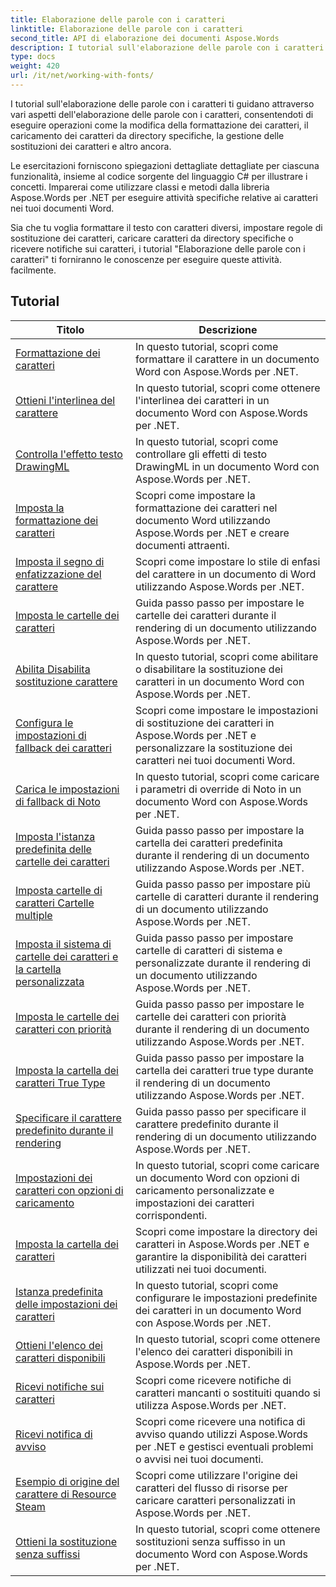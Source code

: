 ```yaml
---
title: Elaborazione delle parole con i caratteri
linktitle: Elaborazione delle parole con i caratteri
second_title: API di elaborazione dei documenti Aspose.Words
description: I tutorial sull'elaborazione delle parole con i caratteri ti insegnano come lavorare con i caratteri in Word con Aspose.Words per .NET. Formattazione, sostituzioni, notifiche e altro ancora.
type: docs
weight: 420
url: /it/net/working-with-fonts/
---
```


I tutorial sull'elaborazione delle parole con i caratteri ti guidano attraverso vari aspetti dell'elaborazione delle parole con i caratteri, consentendoti di eseguire operazioni come la modifica della formattazione dei caratteri, il caricamento dei caratteri da directory specifiche, la gestione delle sostituzioni dei caratteri e altro ancora.

Le esercitazioni forniscono spiegazioni dettagliate dettagliate per ciascuna funzionalità, insieme al codice sorgente del linguaggio C# per illustrare i concetti. Imparerai come utilizzare classi e metodi dalla libreria Aspose.Words per .NET per eseguire attività specifiche relative ai caratteri nei tuoi documenti Word.

Sia che tu voglia formattare il testo con caratteri diversi, impostare regole di sostituzione dei caratteri, caricare caratteri da directory specifiche o ricevere notifiche sui caratteri, i tutorial "Elaborazione delle parole con i caratteri" ti forniranno le conoscenze per eseguire queste attività. facilmente.

 ## Tutorial
| Titolo | Descrizione |
| --- | --- |
| [Formattazione dei caratteri](./font-formatting/) | In questo tutorial, scopri come formattare il carattere in un documento Word con Aspose.Words per .NET. |
| [Ottieni l'interlinea del carattere](./get-font-line-spacing/) | In questo tutorial, scopri come ottenere l'interlinea dei caratteri in un documento Word con Aspose.Words per .NET. |
| [Controlla l'effetto testo DrawingML](./check-drawingml-text-effect/) | In questo tutorial, scopri come controllare gli effetti di testo DrawingML in un documento Word con Aspose.Words per .NET. |
| [Imposta la formattazione dei caratteri](./set-font-formatting/) | Scopri come impostare la formattazione dei caratteri nel documento Word utilizzando Aspose.Words per .NET e creare documenti attraenti. |
| [Imposta il segno di enfatizzazione del carattere](./set-font-emphasis-mark/) | Scopri come impostare lo stile di enfasi del carattere in un documento di Word utilizzando Aspose.Words per .NET. |
| [Imposta le cartelle dei caratteri](./set-fonts-folders/) | Guida passo passo per impostare le cartelle dei caratteri durante il rendering di un documento utilizzando Aspose.Words per .NET. |
| [Abilita Disabilita sostituzione carattere](./enable-disable-font-substitution/) | In questo tutorial, scopri come abilitare o disabilitare la sostituzione dei caratteri in un documento Word con Aspose.Words per .NET. |
| [Configura le impostazioni di fallback dei caratteri](./set-font-fallback-settings/) | Scopri come impostare le impostazioni di sostituzione dei caratteri in Aspose.Words per .NET e personalizzare la sostituzione dei caratteri nei tuoi documenti Word. |
| [Carica le impostazioni di fallback di Noto](./load-noto-fallback-settings/) | In questo tutorial, scopri come caricare i parametri di override di Noto in un documento Word con Aspose.Words per .NET. |
| [Imposta l'istanza predefinita delle cartelle dei caratteri](./set-fonts-folders-default-instance/) | Guida passo passo per impostare la cartella dei caratteri predefinita durante il rendering di un documento utilizzando Aspose.Words per .NET. |
| [Imposta cartelle di caratteri Cartelle multiple](./set-fonts-folders-multiple-folders/) | Guida passo passo per impostare più cartelle di caratteri durante il rendering di un documento utilizzando Aspose.Words per .NET. |
| [Imposta il sistema di cartelle dei caratteri e la cartella personalizzata](./set-fonts-folders-system-and-custom-folder/) | Guida passo passo per impostare cartelle di caratteri di sistema e personalizzate durante il rendering di un documento utilizzando Aspose.Words per .NET. |
| [Imposta le cartelle dei caratteri con priorità](./set-fonts-folders-with-priority/) | Guida passo passo per impostare le cartelle dei caratteri con priorità durante il rendering di un documento utilizzando Aspose.Words per .NET. |
| [Imposta la cartella dei caratteri True Type](./set-true-type-fonts-folder/) | Guida passo passo per impostare la cartella dei caratteri true type durante il rendering di un documento utilizzando Aspose.Words per .NET. |
| [Specificare il carattere predefinito durante il rendering](./specify-default-font-when-rendering/) | Guida passo passo per specificare il carattere predefinito durante il rendering di un documento utilizzando Aspose.Words per .NET. |
| [Impostazioni dei caratteri con opzioni di caricamento](./font-settings-with-load-options/) | In questo tutorial, scopri come caricare un documento Word con opzioni di caricamento personalizzate e impostazioni dei caratteri corrispondenti.|
| [Imposta la cartella dei caratteri](./set-fonts-folder/) | Scopri come impostare la directory dei caratteri in Aspose.Words per .NET e garantire la disponibilità dei caratteri utilizzati nei tuoi documenti. |
| [Istanza predefinita delle impostazioni dei caratteri](./font-settings-default-instance/) | In questo tutorial, scopri come configurare le impostazioni predefinite dei caratteri in un documento Word con Aspose.Words per .NET. |
| [Ottieni l'elenco dei caratteri disponibili](./get-list-of-available-fonts/) | In questo tutorial, scopri come ottenere l'elenco dei caratteri disponibili in Aspose.Words per .NET. |
| [Ricevi notifiche sui caratteri](./receive-notifications-of-fonts/) | Scopri come ricevere notifiche di caratteri mancanti o sostituiti quando si utilizza Aspose.Words per .NET. |
| [Ricevi notifica di avviso](./receive-warning-notification/) | Scopri come ricevere una notifica di avviso quando utilizzi Aspose.Words per .NET e gestisci eventuali problemi o avvisi nei tuoi documenti. |
| [Esempio di origine del carattere di Resource Steam](./resource-steam-font-source-example/) | Scopri come utilizzare l'origine dei caratteri del flusso di risorse per caricare caratteri personalizzati in Aspose.Words per .NET. |
| [Ottieni la sostituzione senza suffissi](./get-substitution-without-suffixes/) | In questo tutorial, scopri come ottenere sostituzioni senza suffisso in un documento Word con Aspose.Words per .NET. |